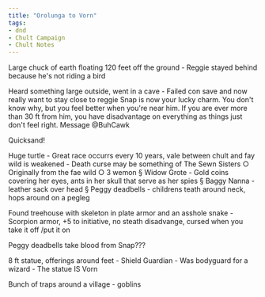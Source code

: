 ```yaml
---
title: "Orolunga to Vorn"
tags: 
- dnd
- Chult Campaign
- Chult Notes
---
```


Large chuck of earth floating 120 feet off the ground
	- Reggie stayed behind because he's not riding a bird

Heard something large outside, went in a cave
	- Failed con save and now really want to stay close to reggie
		Snap is now your lucky charm. You don't know why, but you feel better when you're near him. If you are ever more than 30 ft from him, you have disadvantage on everything as things just don't feel right.
				Message @BuhCawk

Quicksand!

Huge turtle
	- Great race occurrs every 10 years, vale between chult and fay wild is weakened
	- Death curse may be something of The Sewn Sisters
		○ Originally from the fae wild
		○ 3 wemon
			§ Widow Grote - Gold coins covering her eyes, ants in her skull that serve as her spies
			§ Baggy Nanna - leather sack over head
			§ Peggy deadbells - childrens teath around neck, hops around on a pegleg

Found treehouse with skeleton in plate armor and an asshole snake
	- Scorpion armor, +5 to initiative, no steath disadvange, cursed when you take it off /put it on

Peggy deadbells take blood from Snap???

8 ft statue, offerings around feet - Shield Guardian
	- Was bodyguard for a wizard
	- The statue IS Vorn

Bunch of traps around a village - goblins

